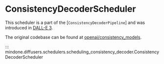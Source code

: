 <!--Copyright 2025 The HuggingFace Team. All rights reserved.

Licensed under the Apache License, Version 2.0 (the "License"); you may not use this file except in compliance with
the License. You may obtain a copy of the License at

http://www.apache.org/licenses/LICENSE-2.0

Unless required by applicable law or agreed to in writing, software distributed under the License is distributed on
an "AS IS" BASIS, WITHOUT WARRANTIES OR CONDITIONS OF ANY KIND, either express or implied. See the License for the
specific language governing permissions and limitations under the License.
-->

# ConsistencyDecoderScheduler

This scheduler is a part of the [`ConsistencyDecoderPipeline`] and was introduced in [DALL-E 3](https://openai.com/dall-e-3).

The original codebase can be found at [openai/consistency_models](https://github.com/openai/consistency_models).

::: mindone.diffusers.schedulers.scheduling_consistency_decoder.ConsistencyDecoderScheduler
